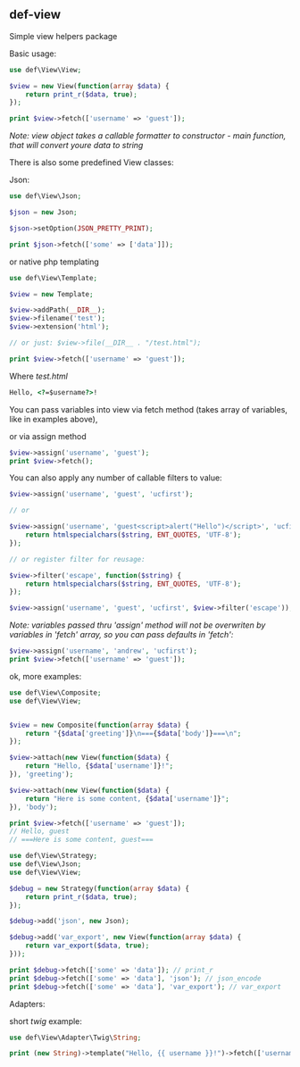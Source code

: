 ## def-view
Simple view helpers package

Basic usage:

```php
use def\View\View;

$view = new View(function(array $data) {
	return print_r($data, true);	
});

print $view->fetch(['username' => 'guest']);
```

*Note: view object takes a callable formatter to constructor - main function,
that will convert youre data to string*

There is also some predefined View classes:

Json:

```php
use def\View\Json;

$json = new Json;

$json->setOption(JSON_PRETTY_PRINT);

print $json->fetch(['some' => ['data']]);
```

or native php templating

```php
use def\View\Template;

$view = new Template;

$view->addPath(__DIR__);
$view->filename('test');
$view->extension('html');

// or just: $view->file(__DIR__ . "/test.html");

print $view->fetch(['username' => 'guest']);
```

Where  _test.html_

```html
Hello, <?=$username?>!
```

You can pass variables into view via fetch method (takes array of variables, like in examples above),

or via assign method

```php
$view->assign('username', 'guest');
print $view->fetch();
```

You can also apply any number of callable filters to value:

```php
$view->assign('username', 'guest', 'ucfirst');

// or

$view->assign('username', 'guest<script>alert("Hello")</script>', 'ucfirst', function($string) {
	return htmlspecialchars($string, ENT_QUOTES, 'UTF-8');		
});

// or register filter for reusage:

$view->filter('escape', function($string) {
	return htmlspecialchars($string, ENT_QUOTES, 'UTF-8');		
});

$view->assign('username', 'guest', 'ucfirst', $view->filter('escape'));
```

*Note: variables passed thru 'assign' method will not be overwriten by variables in 'fetch' array,
so you can pass defaults in 'fetch':*

```php
$view->assign('username', 'andrew', 'ucfirst');
print $view->fetch(['username' => 'guest']);
```

ok, more examples:

```php
use def\View\Composite;
use def\View\View;


$view = new Composite(function(array $data) {
	return "{$data['greeting']}\n==={$data['body']}===\n";
});

$view->attach(new View(function($data) {
	return "Hello, {$data['username']}!";	
}), 'greeting');

$view->attach(new View(function($data) {
	return "Here is some content, {$data['username']}";	
}), 'body');

print $view->fetch(['username' => 'guest']);
// Hello, guest
// ===Here is some content, guest===
```

```php
use def\View\Strategy;
use def\View\Json;
use def\View\View;

$debug = new Strategy(function(array $data) {
	return print_r($data, true);	
});

$debug->add('json', new Json);

$debug->add('var_export', new View(function(array $data) {
	return var_export($data, true);	
}));

print $debug->fetch(['some' => 'data']); // print_r
print $debug->fetch(['some' => 'data'], 'json'); // json_encode
print $debug->fetch(['some' => 'data'], 'var_export'); // var_export
```

Adapters:

short _twig_ example:

```php
use def\View\Adapter\Twig\String;

print (new String)->template("Hello, {{ username }}!")->fetch(['username' => 'guest']);
```
